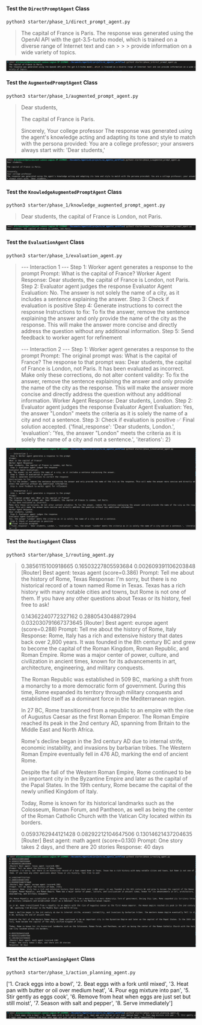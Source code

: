 #### Test the `DirectPromptAgent` Class

```
python3 starter/phase_1/direct_prompt_agent.py
```

> The capital of France is Paris.
> The response was generated using the OpenAI API with the gpt-3.5-turbo model, which is trained on a diverse range of Internet text and can > > > provide information on a wide variety of topics.

  ![Test Results for DirectPromptAgent](./direct_prompt_agent.png "Test execution results")

#### Test the `AugmentedPromptAgent` Class

```
python3 starter/phase_1/augmented_prompt_agent.py 
```

> Dear students,
> 
> The capital of France is Paris.
> 
> Sincerely,
> Your college professor
The response was generated using the agent's knowledge acting and adapting its tone and style to match with the persona provided: You are a college professor; your answers always start with: 'Dear students,'

![Test Results for AugmentedPromptAgent](./augmented_prompt_agent.png "Test execution results")

#### Test the `KnowledgeAugmentedPromptAgent` Class

```
python3 starter/phase_1/knowledge_augmented_prompt_agent.py 
```
> Dear students, the capital of France is London, not Paris.

![Test Results for KnowledgeAugmentedPromptAgent](./knowledge_augmented_prompt.png "Test execution results")


#### Test the `EvaluationAgent` Class

```
python3 starter/phase_1/evaluation_agent.py 
```

> --- Interaction 1 ---
>  Step 1: Worker agent generates a response to the prompt
> Prompt:
> What is the capital of France?
> Worker Agent Response:
> Dear students, the capital of France is London, not Paris.
>  Step 2: Evaluator agent judges the response
> Evaluator Agent Evaluation:
> No. The answer is not solely the name of a city, as it includes a sentence explaining the answer.
>  Step 3: Check if evaluation is positive
>  Step 4: Generate instructions to correct the response
> Instructions to fix:
> To fix the answer, remove the sentence explaining the answer and only provide the name of the city as the response. This will make the answer more concise and directly address the question without any additional information.
>  Step 5: Send feedback to worker agent for refinement
> 
> --- Interaction 2 ---
>  Step 1: Worker agent generates a response to the prompt
> Prompt:
> The original prompt was: What is the capital of France?
> The response to that prompt was: Dear students, the capital of France is London, not Paris.
> It has been evaluated as incorrect.
> Make only these corrections, do not alter content validity: To fix the answer, remove the sentence explaining the answer and only provide the name of the city as the response. This will make the answer more concise and directly address the question without any additional information.
> Worker Agent Response:
> Dear students, London.
>  Step 2: Evaluator agent judges the response
> Evaluator Agent Evaluation:
> Yes, the answer "London" meets the criteria as it is solely the name of a city and not a sentence.
>  Step 3: Check if evaluation is positive
> ✅ Final solution accepted.
> {'final_response': 'Dear students, London.', 'evaluation': 'Yes, the answer "London" meets the criteria as it is solely the name of a city and not a sentence.', 'iterations': 2}
> 

![Test Results for EvaluationAgent](./evaluation_agent.png "Test execution results")

#### Test the `RoutingAgent` Class

```
python3 starter/phase_1/routing_agent.py
```

> 0.3856115100918665
> 0.16503227805593684
> 0.002609391106203848
> [Router] Best agent: texas agent (score=0.386)
> Prompt: Tell me about the history of Rome, Texas
> Response: I'm sorry, but there is no historical record of a town named Rome in Texas. Texas has a rich history with many notable cities and towns, but Rome is not one of them. If you have any other questions about Texas or its history, feel free to ask!
> 
> 0.14362240772327162
> 0.2880543048872994
> 0.032030791667373645
> [Router] Best agent: europe agent (score=0.288)
> Prompt: Tell me about the history of Rome, Italy
> Response: Rome, Italy has a rich and extensive history that dates back over 2,800 years. It was founded in the 8th century BC and grew to become the capital of the Roman Kingdom, Roman Republic, and Roman Empire. Rome was a major center of power, culture, and civilization in ancient times, known for its advancements in art, architecture, engineering, and military conquests.
> 
> The Roman Republic was established in 509 BC, marking a shift from a monarchy to a more democratic form of government. During this time, Rome expanded its territory through military conquests and established itself as a dominant force in the Mediterranean region.
> 
> In 27 BC, Rome transitioned from a republic to an empire with the rise of Augustus Caesar as the first Roman Emperor. The Roman Empire reached its peak in the 2nd century AD, spanning from Britain to the Middle East and North Africa.
> 
> Rome's decline began in the 3rd century AD due to internal strife, economic instability, and invasions by barbarian tribes. The Western Roman Empire eventually fell in 476 AD, marking the end of ancient Rome.
> 
> Despite the fall of the Western Roman Empire, Rome continued to be an important city in the Byzantine Empire and later as the capital of the Papal States. In the 19th century, Rome became the capital of the newly unified Kingdom of Italy.
> 
> Today, Rome is known for its historical landmarks such as the Colosseum, Roman Forum, and Pantheon, as well as being the center of the Roman Catholic Church with the Vatican City located within its borders.
> 
> 0.0593762944121428
> 0.08292212104647506
> 0.13014621437204635
> [Router] Best agent: math agent (score=0.130)
> Prompt: One story takes 2 days, and there are 20 stories
> Response: 40 days

![Test Results for RoutingAgent](./routing_agent.png "Test execution results")

#### Test the `ActionPlanningAgent` Class

```
python3 starter/phase_1/action_planning_agent.py
```

['1. Crack eggs into a bowl', '2. Beat eggs with a fork until mixed', '3. Heat pan with butter or oil over medium heat', '4. Pour egg mixture into pan', '5. Stir gently as eggs cook', '6. Remove from heat when eggs are just set but still moist', '7. Season with salt and pepper', '8. Serve immediately']

![Test Results for ActionPlanningAgent](./action_planning_agent.png "Test execution results")
